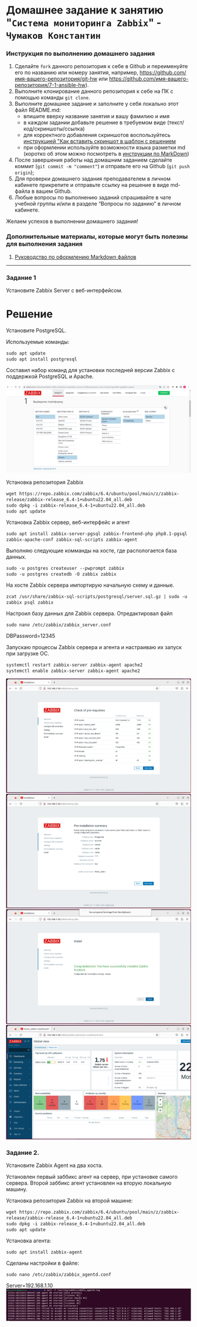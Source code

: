 # Домашнее задание к занятию "`Система мониторинга Zabbix`" - `Чумаков Константин`


### Инструкция по выполнению домашнего задания

   1. Сделайте `fork` данного репозитория к себе в Github и переименуйте его по названию или номеру занятия, например, https://github.com/имя-вашего-репозитория/git-hw или  https://github.com/имя-вашего-репозитория/7-1-ansible-hw).
   2. Выполните клонирование данного репозитория к себе на ПК с помощью команды `git clone`.
   3. Выполните домашнее задание и заполните у себя локально этот файл README.md:
      - впишите вверху название занятия и вашу фамилию и имя
      - в каждом задании добавьте решение в требуемом виде (текст/код/скриншоты/ссылка)
      - для корректного добавления скриншотов воспользуйтесь [инструкцией "Как вставить скриншот в шаблон с решением](https://github.com/netology-code/sys-pattern-homework/blob/main/screen-instruction.md)
      - при оформлении используйте возможности языка разметки md (коротко об этом можно посмотреть в [инструкции  по MarkDown](https://github.com/netology-code/sys-pattern-homework/blob/main/md-instruction.md))
   4. После завершения работы над домашним заданием сделайте коммит (`git commit -m "comment"`) и отправьте его на Github (`git push origin`);
   5. Для проверки домашнего задания преподавателем в личном кабинете прикрепите и отправьте ссылку на решение в виде md-файла в вашем Github.
   6. Любые вопросы по выполнению заданий спрашивайте в чате учебной группы и/или в разделе “Вопросы по заданию” в личном кабинете.
   
Желаем успехов в выполнении домашнего задания!
   
### Дополнительные материалы, которые могут быть полезны для выполнения задания

1. [Руководство по оформлению Markdown файлов](https://gist.github.com/Jekins/2bf2d0638163f1294637#Code)

---
### Задание 1

Установите Zabbix Server с веб-интерфейсом.

# Решение

Установите PostgreSQL. 

Используемые команды:
```
sudo apt update
sudo apt install postgresql
```
Cоставил набор команд для установки последней версии Zabbix с поддержкой PostgreSQL и Apache.

![1](https://github.com/BudyGun/8-03-Zabbix/blob/main/img/zz5.png)


Установка репозитория Zabbix

```
wget https://repo.zabbix.com/zabbix/6.4/ubuntu/pool/main/z/zabbix-release/zabbix-release_6.4-1+ubuntu22.04_all.deb
sudo dpkg -i zabbix-release_6.4-1+ubuntu22.04_all.deb
sudo apt update
```

Установка Zabbix сервер, веб-интерфейс и агент
```
sudo apt install zabbix-server-pgsql zabbix-frontend-php php8.1-pgsql zabbix-apache-conf zabbix-sql-scripts zabbix-agent
```

Выполняю следующие комманды на хосте, где распологается база данных.
```
sudo -u postgres createuser --pwprompt zabbix
sudo -u postgres createdb -O zabbix zabbix
```

На хосте Zabbix сервера импортирую начальную схему и данные. 

```
zcat /usr/share/zabbix-sql-scripts/postgresql/server.sql.gz | sudo -u zabbix psql zabbix
```

Настроил базу данных для Zabbix сервера. Отредактировал файл 
```
sudo nano /etc/zabbix/zabbix_server.conf
```
DBPassword=12345


Запускаю процессы Zabbix сервера и агента и настраиваю их запуск при загрузке ОС.

```
systemctl restart zabbix-server zabbix-agent apache2
systemctl enable zabbix-server zabbix-agent apache2
```

![1](https://github.com/BudyGun/8-03-Zabbix/blob/main/img/zz1.png)
![1](https://github.com/BudyGun/8-03-Zabbix/blob/main/img/zz2.png)
![1](https://github.com/BudyGun/8-03-Zabbix/blob/main/img/zz3.png)
![1](https://github.com/BudyGun/8-03-Zabbix/blob/main/img/zz4.png)

### Задание 2.

Установите Zabbix Agent на два хоста.

Установлен первый заббикс агент на сервер, при установке самого сервера. Второй заббикс агент установлен на вторую локальную машину. 


Установка репозитория Zabbix на второй машине:

```
wget https://repo.zabbix.com/zabbix/6.4/ubuntu/pool/main/z/zabbix-release/zabbix-release_6.4-1+ubuntu22.04_all.deb
sudo dpkg -i zabbix-release_6.4-1+ubuntu22.04_all.deb
sudo apt update
```
Установка агента:
```
sudo apt install zabbix-agent
```
Сделаны настройки в файле:
```
sudo nano /etc/zabbix/zabbix_agentd.conf
```


Server=192.168.1.10
![1](https://github.com/BudyGun/8-03-Zabbix/blob/main/img/zz6.png)

